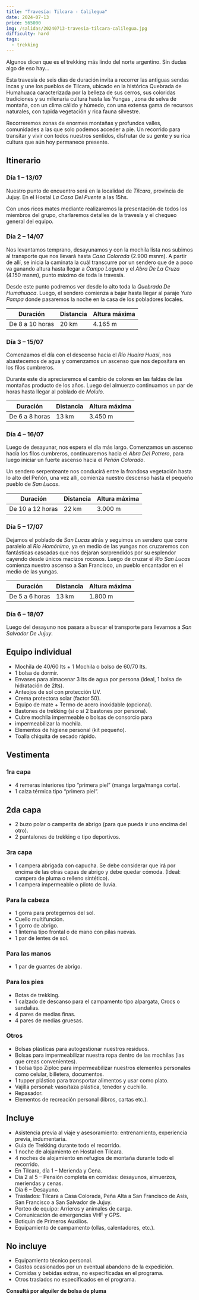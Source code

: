 ```yaml
---
title: "Travesía: Tilcara - Calilegua"
date: 2024-07-13
price: 565000
img: /salidas/20240713-travesia-tilcara-calilegua.jpg
difficulty: hard
tags:
  - trekking
---
```


Algunos dicen que es el trekking más lindo del norte argentino. Sin dudas algo de eso hay...

Esta travesía de seis días de duración invita a recorrer las antiguas sendas incas y une los pueblos de Tilcara, ubicado en la histórica Quebrada de Humahuaca caracterizada por la belleza de sus cerros, sus coloridas tradiciones y su milenaria cultura hasta las Yungas , zona de selva de montaña, con un clima cálido y húmedo, con una extensa gama de recursos naturales, con tupida vegetación y rica fauna silvestre.

Recorreremos zonas de enormes montañas y profundos valles, comunidades a las que solo podemos acceder a pie. Un recorrido para transitar y vivir con todos nuestros sentidos, disfrutar de su gente y su rica cultura que aún hoy permanece presente.

## Itinerario

### Día 1 – 13/07

Nuestro punto de encuentro será en la localidad de _Tilcara_, provincia de Jujuy. En el Hostal _La Casa Del Puente_ a las 15hs.

Con unos ricos mates mediante realizaremos la presentación de todos los miembros del grupo, charlaremos detalles de la travesía y el chequeo general del equipo.

### Día 2 – 14/07

Nos levantamos temprano, desayunamos y con la mochila lista nos subimos al transporte que nos llevará hasta _Casa Colorada_ (2.900 msnm). A partir de allí, se inicia la caminata la cuál transcurre por un sendero que de a poco va ganando altura hasta llegar a _Campo Laguna_ y el _Abra De La Cruza_ (4.150 msnm), punto máximo de toda la travesía.

Desde este punto podremos ver desde lo alto toda la _Quebrada De Humahuaca_. Luego, el sendero comienza a bajar hasta llegar al paraje _Yuto Pampa_ donde pasaremos la noche en la casa de los pobladores locales.

| Duración        | Distancia | Altura máxima |
| --------------- | --------- | ------------- |
| De 8 a 10 horas | 20 km     | 4.165 m       |

### Día 3 – 15/07

Comenzamos el día con el descenso hacia el _Río Huaira Huasi_, nos abastecemos de agua y comenzamos un ascenso que nos depositara en los filos cumbreros.

Durante este día apreciaremos el cambio de colores en las faldas de las montañas producto de los años. Luego del almuerzo continuamos un par de horas hasta llegar al poblado de _Molulo_.

| Duración       | Distancia | Altura máxima |
| -------------- | --------- | ------------- |
| De 6 a 8 horas | 13 km     | 3.450 m       |

### Día 4 – 16/07

Luego de desayunar, nos espera el día más largo. Comenzamos un ascenso hacia los filos cumbreros, continuaremos hacia el _Abra Del Potrero_, para luego iniciar un fuerte ascenso hacia el _Peñón Colorado_.

Un sendero serpenteante nos conducirá entre la frondosa vegetación hasta lo alto del Peñón, una vez allí, comienza nuestro descenso hasta el pequeño pueblo de _San Lucas_.

| Duración         | Distancia | Altura máxima |
| ---------------- | --------- | ------------- |
| De 10 a 12 horas | 22 km     | 3.000 m       |

### Día 5 – 17/07

Dejamos el poblado de _San Lucas_ atrás y seguimos un sendero que corre paralelo al _Río Homónimo_, ya en medio de las yungas nos cruzaremos con fantásticas cascadas que nos dejaran sorprendidos por su esplendor cayendo desde únicos macizos rocosos. Luego de cruzar el _Río San Lucas_ comienza nuestro ascenso a San Francisco, un pueblo encantador en el medio de las yungas.

| Duración       | Distancia | Altura máxima |
| -------------- | --------- | ------------- |
| De 5 a 6 horas | 13 km     | 1.800 m       |

### Día 6 – 18/07

Luego del desayuno nos pasara a buscar el transporte para llevarnos a _San Salvador De Jujuy_.

## Equipo individual

- Mochila de 40/60 lts + 1 Mochila o bolso de 60/70 lts.
- 1 bolsa de dormir.
- Envases para almacenar 3 lts de agua por persona (ideal, 1 bolsa de hidratación de 2lts).
- Anteojos de sol con protección UV.
- Crema protectora solar (factor 50).
- Equipo de mate + Termo de acero inoxidable (opcional).
- Bastones de trekking (sí o sí 2 bastones por persona).
- Cubre mochila impermeable o bolsas de consorcio para
- impermeabilizar la mochila.
- Elementos de higiene personal (kit pequeño).
- Toalla chiquita de secado rápido.

## Vestimenta

### 1ra capa

- 4 remeras interiores tipo “primera piel” (manga larga/manga corta).
- 1 calza térmica tipo “primera piel”.

## 2da capa

- 2 buzo polar o camperita de abrigo (para que pueda ir uno encima del otro).
- 2 pantalones de trekking o tipo deportivos.

### 3ra capa

- 1 campera abrigada con capucha. Se debe considerar que irá por encima de las otras capas de abrigo y debe quedar cómoda. (Ideal: campera de pluma o relleno sintético).
- 1 campera impermeable o piloto de lluvia.

### Para la cabeza

- 1 gorra para protegernos del sol.
- Cuello multifunción.
- 1 gorro de abrigo.
- 1 linterna tipo frontal o de mano con pilas nuevas.
- 1 par de lentes de sol.

### Para las manos

- 1 par de guantes de abrigo.

### Para los pies

- Botas de trekking.
- 1 calzado de descanso para el campamento tipo alpargata, Crocs o sandalias.
- 4 pares de medias finas.
- 4 pares de medias gruesas.

### Otros

- Bolsas plásticas para autogestionar nuestros residuos.
- Bolsas para impermeabilizar nuestra ropa dentro de las mochilas (las que creas convenientes).
- 1 bolsa tipo Ziploc para impermeabilizar nuestros elementos personales como celular, billetera, documentos.
- 1 tupper plástico para transportar alimentos y usar como plato.
- Vajilla personal: vaso/taza plástica, tenedor y cuchillo.
- Repasador.
- Elementos de recreación personal (libros, cartas etc.).

## Incluye

- Asistencia previa al viaje y asesoramiento: entrenamiento, experiencia previa, indumentaria.
- Guía de Trekking durante todo el recorrido.
- 1 noche de alojamiento en Hostal en Tilcara.
- 4 noches de alojamiento en refugios de montaña durante todo el recorrido.
- En Tilcara, día 1 – Merienda y Cena.
- Día 2 al 5 – Pensión completa en comidas: desayunos, almuerzos, meriendas y cenas.
- Dia 6 – Desayuno.
- Traslados: Tilcara a Casa Colorada, Peña Alta a San Francisco de Asis, San Francisco a San Salvador de Jujuy.
- Porteo de equipo: Arrieros y animales de carga.
- Comunicación de emergencias VHF y GPS.
- Botiquín de Primeros Auxilios.
- Equipamiento de campamento (ollas, calentadores, etc.).

## No incluye

- Equipamiento técnico personal.
- Gastos ocasionados por un eventual abandono de la expedición.
- Comidas y bebidas extras, no especificadas en el programa.
- Otros traslados no especificados en el programa.

**Consultá por alquiler de bolsa de pluma**
